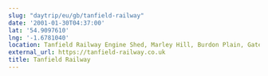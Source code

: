 ```yaml
---
slug: "daytrip/eu/gb/tanfield-railway"
date: '2001-01-30T04:37:00'
lat: '54.9097610'
lng: '-1.6781040'
location: Tanfield Railway Engine Shed, Marley Hill, Burdon Plain, Gateshead NE16 5ET
external_url: https://tanfield-railway.co.uk
title: Tanfield Railway
---
```



